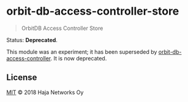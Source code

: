 # orbit-db-access-controller-store

> OrbitDB Access Controller Store

Status: **Deprecated**.

This module was an experiment; it has been superseded by [orbit-db-access-controller](https://github.com/orbitdb/orbit-db-access-controllers/blob/master/src/orbitdb-access-controller.js). It is now deprecated.

## License

[MIT](LICENSE) © 2018 Haja Networks Oy
